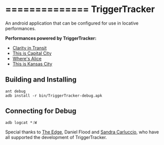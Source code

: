 ==============
TriggerTracker
==============

An android application that can be configured for use in locative performances.

**Performances powered by TriggerTracker:**

* [Clarity in Transit](http://reprage.com/post/clarity-in-transit/)
* [This is Capital City](http://reprage.com/post/capital-city/)
* [Where's Alice](http://reprage.com/post/alice/)
* [This is Kansas City](http://reprage.com/post/kansas/)

## Building and Installing

	ant debug
	adb install -r bin/TriggerTracker-debug.apk

## Connecting for Debug

	adb logcat *:W

Special thanks to [The Edge](http://edgeqld.org.au/), Daniel Flood and [Sandra Carluccio](http://sandracarluccio.net/), who have all supported the development of TriggerTracker.
